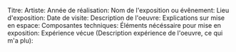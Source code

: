 Titre:
Artiste:
Année de réalisation:
Nom de l'exposition ou évênement:
Lieu d'exposition:
Date de visite:
Description de l'oeuvre:
Explications sur mise en espace:
Composantes techniques:
Éléments nécéssaire pour mise en exposition:
Expérience vécue (Description expérience de l'oeuvre, ce qui m'a plu):
